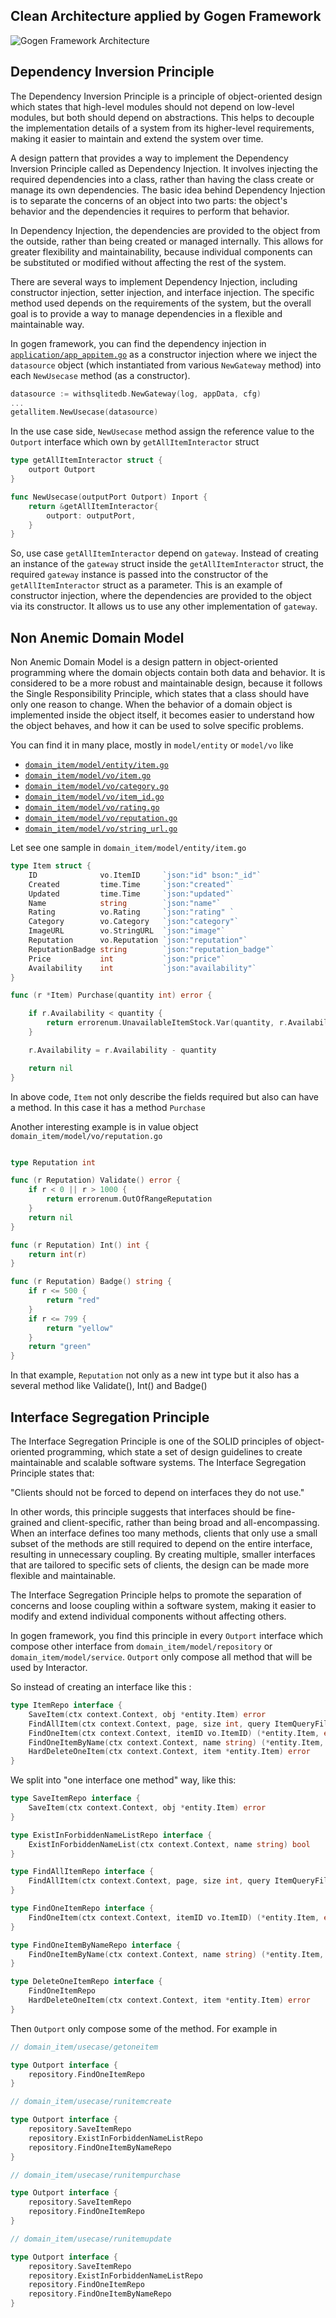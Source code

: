 ## Clean Architecture applied by Gogen Framework 
![Gogen Framework Architecture](https://media.licdn.com/dms/image/C5622AQH21VrTSV3EKw/feedshare-shrink_2048_1536/0/1671333904862?e=1678924800&v=beta&t=EEnUpIwS7wWn3ShGk1TvCWAKX-5BskEcszUNe8lX81s)

## Dependency Inversion Principle

The Dependency Inversion Principle is a principle of object-oriented design which states that high-level modules should not depend on low-level modules, but both should depend on abstractions. This helps to decouple the implementation details of a system from its higher-level requirements, making it easier to maintain and extend the system over time.

A design pattern that provides a way to implement the Dependency Inversion Principle called as Dependency Injection. It involves injecting the required dependencies into a class, rather than having the class create or manage its own dependencies. The basic idea behind Dependency Injection is to separate the concerns of an object into two parts: the object's behavior and the dependencies it requires to perform that behavior.

In Dependency Injection, the dependencies are provided to the object from the outside, rather than being created or managed internally. This allows for greater flexibility and maintainability, because individual components can be substituted or modified without affecting the rest of the system.

There are several ways to implement Dependency Injection, including constructor injection, setter injection, and interface injection. The specific method used depends on the requirements of the system, but the overall goal is to provide a way to manage dependencies in a flexible and maintainable way.

In gogen framework, you can find the dependency injection in [`application/app_appitem.go`](https://github.com/mirzaakhena/theitem/blob/main/application/app_appitem.go) as a constructor injection
where we inject the `datasource` object (which instantiated from various `NewGateway` method) into each `NewUsecase` method (as a constructor).
```go
datasource := withsqlitedb.NewGateway(log, appData, cfg)
...
getallitem.NewUsecase(datasource)
```
In the use case side, `NewUsecase` method assign the reference value to the `Outport` interface which own by `getAllItemInteractor` struct

```go
type getAllItemInteractor struct {
	outport Outport
}

func NewUsecase(outputPort Outport) Inport {
	return &getAllItemInteractor{
		outport: outputPort,
	}
}
```

So, use case `getAllItemInteractor` depend on `gateway`.
Instead of creating an instance of the `gateway` struct inside the `getAllItemInteractor` struct, 
the required `gateway` instance is passed into the constructor of the `getAllItemInteractor` struct as a parameter. 
This is an example of constructor injection, where the dependencies are provided to the object via its constructor. 
It allows us to use any other implementation of `gateway`.

## Non Anemic Domain Model

Non Anemic Domain Model is a design pattern in object-oriented programming where the domain objects contain both data and behavior. It is considered to be a more robust and maintainable design, because it follows the Single Responsibility Principle, which states that a class should have only one reason to change. When the behavior of a domain object is implemented inside the object itself, it becomes easier to understand how the object behaves, and how it can be used to solve specific problems.

You can find it in many place, mostly in `model/entity` or `model/vo` like

- [`domain_item/model/entity/item.go`](https://github.com/mirzaakhena/theitem/blob/main/domain_item/model/entity/item.go)
- [`domain_item/model/vo/item.go`](https://github.com/mirzaakhena/theitem/blob/main/domain_item/model/entity/item.go)
- [`domain_item/model/vo/category.go`](https://github.com/mirzaakhena/theitem/blob/main/domain_item/model/vo/category.go)
- [`domain_item/model/vo/item_id.go`](https://github.com/mirzaakhena/theitem/blob/main/domain_item/model/vo/item_id.go)
- [`domain_item/model/vo/rating.go`](https://github.com/mirzaakhena/theitem/blob/main/domain_item/model/vo/rating.go)
- [`domain_item/model/vo/reputation.go`](https://github.com/mirzaakhena/theitem/blob/main/domain_item/model/vo/reputation.go)
- [`domain_item/model/vo/string_url.go`](https://github.com/mirzaakhena/theitem/blob/main/domain_item/model/vo/string_url.go)

Let see one sample in `domain_item/model/entity/item.go`

```go
type Item struct {
	ID              vo.ItemID     `json:"id" bson:"_id"`
	Created         time.Time     `json:"created"`
	Updated         time.Time     `json:"updated"`
	Name            string        `json:"name"`
	Rating          vo.Rating     `json:"rating" `
	Category        vo.Category   `json:"category"`
	ImageURL        vo.StringURL  `json:"image"`
	Reputation      vo.Reputation `json:"reputation"`
	ReputationBadge string        `json:"reputation_badge"`
	Price           int           `json:"price"`
	Availability    int           `json:"availability"`
}

func (r *Item) Purchase(quantity int) error {

	if r.Availability < quantity {
		return errorenum.UnavailableItemStock.Var(quantity, r.Availability)
	}

	r.Availability = r.Availability - quantity

	return nil
}
```

In above code, `Item` not only describe the fields required but also can have a method. In this case it has a method `Purchase`

Another interesting example is in value object `domain_item/model/vo/reputation.go`

```go

type Reputation int

func (r Reputation) Validate() error {
    if r < 0 || r > 1000 {
        return errorenum.OutOfRangeReputation
    }
    return nil
}

func (r Reputation) Int() int {
    return int(r)
}

func (r Reputation) Badge() string {
    if r <= 500 {
        return "red"
    }
    if r <= 799 {
        return "yellow"
    }
    return "green"
}

```

In that example, `Reputation` not only as a new int type but it also has a several method like Validate(), Int() and Badge()


## Interface Segregation Principle

The Interface Segregation Principle is one of the SOLID principles of object-oriented programming, which state a set of design guidelines to create maintainable and scalable software systems. The Interface Segregation Principle states that:

"Clients should not be forced to depend on interfaces they do not use."

In other words, this principle suggests that interfaces should be fine-grained and client-specific, rather than being broad and all-encompassing. When an interface defines too many methods, clients that only use a small subset of the methods are still required to depend on the entire interface, resulting in unnecessary coupling. By creating multiple, smaller interfaces that are tailored to specific sets of clients, the design can be made more flexible and maintainable.

The Interface Segregation Principle helps to promote the separation of concerns and loose coupling within a software system, making it easier to modify and extend individual components without affecting others.

In gogen framework, you find this principle in every `Outport` interface which compose other interface from `domain_item/model/repository` or `domain_item/model/service`. `Outport` only compose all method that will be used by Interactor.

So instead of creating an interface like this :

```go
type ItemRepo interface {
	SaveItem(ctx context.Context, obj *entity.Item) error 
	FindAllItem(ctx context.Context, page, size int, query ItemQueryFilter) ([]*entity.Item, int64, error) 
	FindOneItem(ctx context.Context, itemID vo.ItemID) (*entity.Item, error) 
	FindOneItemByName(ctx context.Context, name string) (*entity.Item, error) 
	HardDeleteOneItem(ctx context.Context, item *entity.Item) error
}
```

We split into "one interface one method" way, like this:
```go
type SaveItemRepo interface {
	SaveItem(ctx context.Context, obj *entity.Item) error
}

type ExistInForbiddenNameListRepo interface {
	ExistInForbiddenNameList(ctx context.Context, name string) bool
}

type FindAllItemRepo interface {
	FindAllItem(ctx context.Context, page, size int, query ItemQueryFilter) ([]*entity.Item, int64, error)
}

type FindOneItemRepo interface {
	FindOneItem(ctx context.Context, itemID vo.ItemID) (*entity.Item, error)
}

type FindOneItemByNameRepo interface {
	FindOneItemByName(ctx context.Context, name string) (*entity.Item, error)
}

type DeleteOneItemRepo interface {
	FindOneItemRepo
	HardDeleteOneItem(ctx context.Context, item *entity.Item) error
}
```

Then `Outport` only compose some of the method. For example in 

```go
// domain_item/usecase/getoneitem

type Outport interface {
	repository.FindOneItemRepo
}
```

```go
// domain_item/usecase/runitemcreate

type Outport interface {
	repository.SaveItemRepo
	repository.ExistInForbiddenNameListRepo
	repository.FindOneItemByNameRepo
}
```

```go
// domain_item/usecase/runitempurchase

type Outport interface {
	repository.SaveItemRepo
	repository.FindOneItemRepo
}
```

```go
// domain_item/usecase/runitemupdate

type Outport interface {
	repository.SaveItemRepo
	repository.ExistInForbiddenNameListRepo
	repository.FindOneItemRepo
	repository.FindOneItemByNameRepo
}
```








